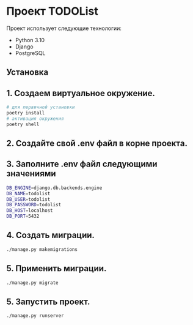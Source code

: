 # Проект TODOList

[//]: # (## Дипломный проект)

Проект использует следующие технологии:

- Python 3.10
- Django
- PostgreSQL

## Установка

## 1. Создаем виртуальное окружение.

```sh
# для первичной установки
poetry install
# активация окружения
poetry shell
```
## 2. Создайте свой .env файл в корне проекта.

## 3. Заполните .env файл следующими значениями
```sh
DB_ENGINE=django.db.backends.engine
DB_NAME=todolist
DB_USER=todolist
DB_PASSWORD=todolist
DB_HOST=localhost
DB_PORT=5432
```
## 4. Создать миграции.
```sh
./manage.py makemigrations
```
## 5. Применить миграции.
```sh
./manage.py migrate
```
## 5. Запустить проект.
```sh
./manage.py runserver
```